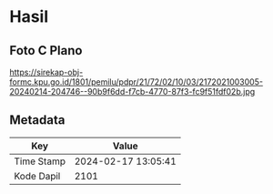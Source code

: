 # Hasil

## Foto C Plano

https://sirekap-obj-formc.kpu.go.id/1801/pemilu/pdpr/21/72/02/10/03/2172021003005-20240214-204746--90b9f6dd-f7cb-4770-87f3-fc9f51fdf02b.jpg


## Metadata

| Key        | Value               |
| ---------- | ------------------- |
| Time Stamp | 2024-02-17 13:05:41 |
| Kode Dapil | 2101                |




